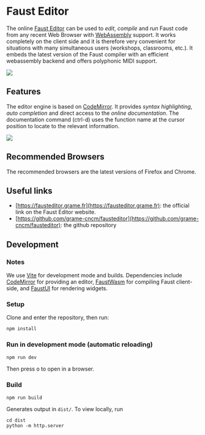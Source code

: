# Faust Editor
The online  [Faust Editor](https://fausteditor.grame.fr) can be used to _edit_, _compile_ and _run_ Faust code from any recent Web Browser with [WebAssembly](http://webassembly.org) support. It works completely on the client side and it is therefore very convenient for situations with many simultaneous users (workshops, classrooms, etc.). It embeds the latest version of the Faust compiler with an efficient webassembly backend and offers polyphonic MIDI support.

![](/images/editor-help.png)

## Features

The editor engine is based on [CodeMirror](https://codemirror.net/). It provides _syntax highlighting_, _auto completion_ and direct access to the _online documentation_. The documentation command (ctrl-d) uses the function name at the cursor position to locate to the relevant information.

![](/images/editor-doc.png)

## Recommended Browsers

The recommended browsers are the latest versions of Firefox and Chrome.

## Useful links

- [https://fausteditor.grame.fr](https://fausteditor.grame.fr): the official link on the Faust Editor website. 
- [https://github.com/grame-cncm/fausteditor](https://github.com/grame-cncm/fausteditor): the github repository

## Development

### Notes
We use [Vite](https://vitejs.dev/) for development mode and builds. Dependencies include [CodeMirror](https://codemirror.net/5/) for providing an editor, [FaustWasm](https://github.com/Fr0stbyteR/faustwasm) for compiling Faust client-side, and [FaustUI](https://github.com/Fr0stbyteR/faust-ui) for rendering widgets.

### Setup
Clone and enter the repository, then run:
```bash
npm install
```

### Run in development mode (automatic reloading)
```bash
npm run dev
```
Then press <kbd>o</kbd> to open in a browser.

### Build
``` shell
npm run build
```
Generates output in `dist/`. To view locally, run
``` shell
cd dist
python -m http.server
```
